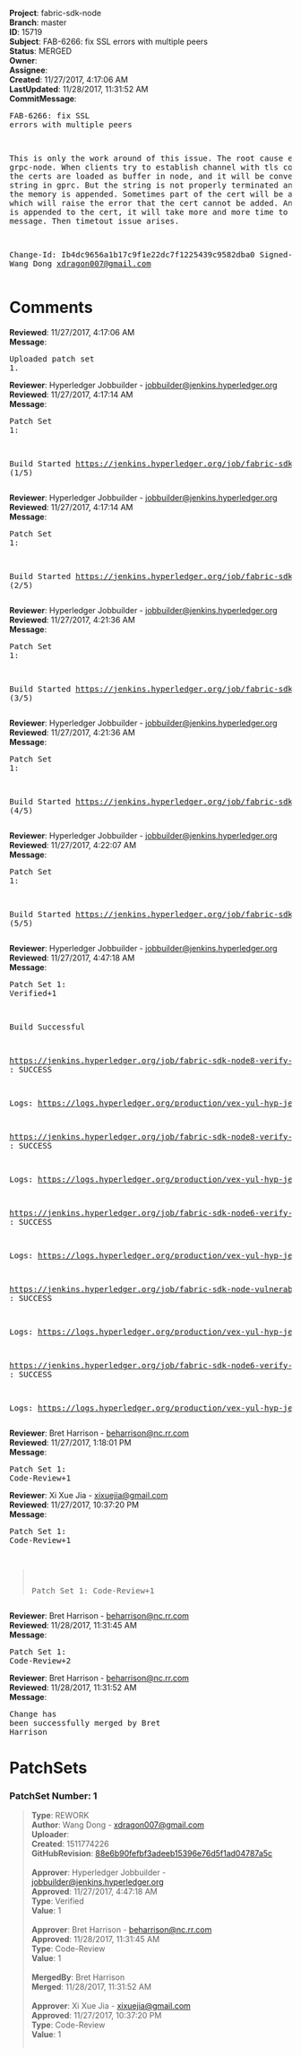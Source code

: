 <strong>Project</strong>: fabric-sdk-node<br><strong>Branch</strong>: master<br><strong>ID</strong>: 15719<br><strong>Subject</strong>: FAB-6266: fix SSL errors with multiple peers<br><strong>Status</strong>: MERGED<br><strong>Owner</strong>:<br><strong>Assignee</strong>:<br><strong>Created</strong>: 11/27/2017, 4:17:06 AM<br><strong>LastUpdated</strong>: 11/28/2017, 11:31:52 AM<br><strong>CommitMessage</strong>:<br><pre>FAB-6266: fix SSL errors with multiple peers

This is only the work around of this issue.
The root cause exists in grpc-node. When clients try to establish channel
with tls configured, the certs are loaded as buffer in node, and it will
be converted into string in gprc. But the string is not properly terminated
and more from the memory is appended. Sometimes part of the cert will be
appended, which will raise the error that the cert cannot be added. And
when more is appended to the cert, it will take more and more time to
transmit the message. Then timetout issue arises.

Change-Id: Ib4dc9656a1b17c9f1e22dc7f1225439c9582dba0
Signed-off-by: Wang Dong <xdragon007@gmail.com>
</pre><h1>Comments</h1><strong>Reviewed</strong>: 11/27/2017, 4:17:06 AM<br><strong>Message</strong>: <pre>Uploaded patch set 1.</pre><strong>Reviewer</strong>: Hyperledger Jobbuilder - jobbuilder@jenkins.hyperledger.org<br><strong>Reviewed</strong>: 11/27/2017, 4:17:14 AM<br><strong>Message</strong>: <pre>Patch Set 1:

Build Started https://jenkins.hyperledger.org/job/fabric-sdk-node6-verify-s390x/17/ (1/5)</pre><strong>Reviewer</strong>: Hyperledger Jobbuilder - jobbuilder@jenkins.hyperledger.org<br><strong>Reviewed</strong>: 11/27/2017, 4:17:14 AM<br><strong>Message</strong>: <pre>Patch Set 1:

Build Started https://jenkins.hyperledger.org/job/fabric-sdk-node8-verify-s390x/51/ (2/5)</pre><strong>Reviewer</strong>: Hyperledger Jobbuilder - jobbuilder@jenkins.hyperledger.org<br><strong>Reviewed</strong>: 11/27/2017, 4:21:36 AM<br><strong>Message</strong>: <pre>Patch Set 1:

Build Started https://jenkins.hyperledger.org/job/fabric-sdk-node8-verify-x86_64/223/ (3/5)</pre><strong>Reviewer</strong>: Hyperledger Jobbuilder - jobbuilder@jenkins.hyperledger.org<br><strong>Reviewed</strong>: 11/27/2017, 4:21:36 AM<br><strong>Message</strong>: <pre>Patch Set 1:

Build Started https://jenkins.hyperledger.org/job/fabric-sdk-node-vulnerable-tests-x86_64/146/ (4/5)</pre><strong>Reviewer</strong>: Hyperledger Jobbuilder - jobbuilder@jenkins.hyperledger.org<br><strong>Reviewed</strong>: 11/27/2017, 4:22:07 AM<br><strong>Message</strong>: <pre>Patch Set 1:

Build Started https://jenkins.hyperledger.org/job/fabric-sdk-node6-verify-x86_64/231/ (5/5)</pre><strong>Reviewer</strong>: Hyperledger Jobbuilder - jobbuilder@jenkins.hyperledger.org<br><strong>Reviewed</strong>: 11/27/2017, 4:47:18 AM<br><strong>Message</strong>: <pre>Patch Set 1: Verified+1

Build Successful 

https://jenkins.hyperledger.org/job/fabric-sdk-node8-verify-x86_64/223/ : SUCCESS

Logs: https://logs.hyperledger.org/production/vex-yul-hyp-jenkins-3/fabric-sdk-node8-verify-x86_64/223

https://jenkins.hyperledger.org/job/fabric-sdk-node8-verify-s390x/51/ : SUCCESS

Logs: https://logs.hyperledger.org/production/vex-yul-hyp-jenkins-3/fabric-sdk-node8-verify-s390x/51

https://jenkins.hyperledger.org/job/fabric-sdk-node6-verify-s390x/17/ : SUCCESS

Logs: https://logs.hyperledger.org/production/vex-yul-hyp-jenkins-3/fabric-sdk-node6-verify-s390x/17

https://jenkins.hyperledger.org/job/fabric-sdk-node-vulnerable-tests-x86_64/146/ : SUCCESS

Logs: https://logs.hyperledger.org/production/vex-yul-hyp-jenkins-3/fabric-sdk-node-vulnerable-tests-x86_64/146

https://jenkins.hyperledger.org/job/fabric-sdk-node6-verify-x86_64/231/ : SUCCESS

Logs: https://logs.hyperledger.org/production/vex-yul-hyp-jenkins-3/fabric-sdk-node6-verify-x86_64/231</pre><strong>Reviewer</strong>: Bret Harrison - beharrison@nc.rr.com<br><strong>Reviewed</strong>: 11/27/2017, 1:18:01 PM<br><strong>Message</strong>: <pre>Patch Set 1: Code-Review+1</pre><strong>Reviewer</strong>: Xi Xue Jia - xixuejia@gmail.com<br><strong>Reviewed</strong>: 11/27/2017, 10:37:20 PM<br><strong>Message</strong>: <pre>Patch Set 1: Code-Review+1

> Patch Set 1: Code-Review+1</pre><strong>Reviewer</strong>: Bret Harrison - beharrison@nc.rr.com<br><strong>Reviewed</strong>: 11/28/2017, 11:31:45 AM<br><strong>Message</strong>: <pre>Patch Set 1: Code-Review+2</pre><strong>Reviewer</strong>: Bret Harrison - beharrison@nc.rr.com<br><strong>Reviewed</strong>: 11/28/2017, 11:31:52 AM<br><strong>Message</strong>: <pre>Change has been successfully merged by Bret Harrison</pre><h1>PatchSets</h1><h3>PatchSet Number: 1</h3><blockquote><strong>Type</strong>: REWORK<br><strong>Author</strong>: Wang Dong - xdragon007@gmail.com<br><strong>Uploader</strong>:<br><strong>Created</strong>: 1511774226<br><strong>GitHubRevision</strong>: [88e6b90fefbf3adeeb15396e76d5f1ad04787a5c](https://github.com/hyperledger/fabric-sdk-node/commit/88e6b90fefbf3adeeb15396e76d5f1ad04787a5c)<br><br><strong>Approver</strong>: Hyperledger Jobbuilder - jobbuilder@jenkins.hyperledger.org<br><strong>Approved</strong>: 11/27/2017, 4:47:18 AM<br><strong>Type</strong>: Verified<br><strong>Value</strong>: 1<br><br><strong>Approver</strong>: Bret Harrison - beharrison@nc.rr.com<br><strong>Approved</strong>: 11/28/2017, 11:31:45 AM<br><strong>Type</strong>: Code-Review<br><strong>Value</strong>: 1<br><br><strong>MergedBy</strong>: Bret Harrison<br><strong>Merged</strong>: 11/28/2017, 11:31:52 AM<br><br><strong>Approver</strong>: Xi Xue Jia - xixuejia@gmail.com<br><strong>Approved</strong>: 11/27/2017, 10:37:20 PM<br><strong>Type</strong>: Code-Review<br><strong>Value</strong>: 1<br><br></blockquote>